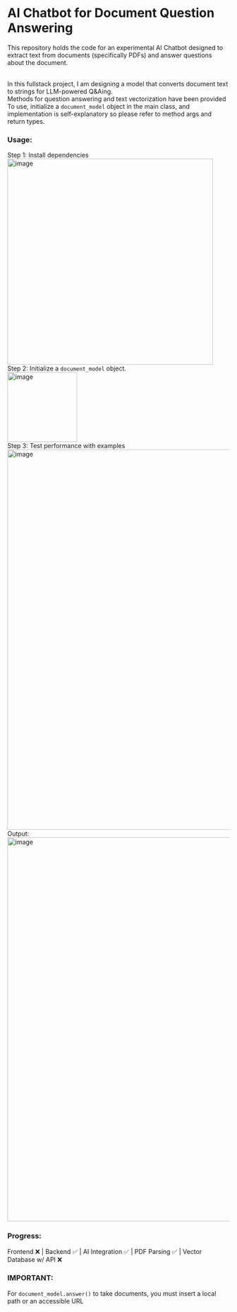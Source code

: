 # AI Chatbot for Document Question Answering

This repository holds the code for an experimental AI Chatbot designed to extract text from documents (specifically PDFs) and answer questions about the document. <br/><br/>

In this fullstack project, I am designing a model that converts document text to strings for LLM-powered Q&Aing. </br> 
Methods for question answering and text vectorization have been provided <br/> 
To use, initialize a `document_model` object in the main class, and implementation is self-explanatory so please refer to method args and return types. 

### Usage:
Step 1: Install dependencies <br/><img width="466" alt="image" src="https://github.com/user-attachments/assets/2d128503-8bff-4079-aca5-217a9d72bf66"><br/>
Step 2: Initialize a `document_model` object. <br/><img width="158" alt="image" src="https://github.com/user-attachments/assets/babbd266-60f4-46aa-bd2c-ba283277eb17"><br/>
Step 3: Test performance with examples <br/><img width="861" alt="image" src="https://github.com/user-attachments/assets/d71fb1dd-fbe7-4b45-a5b0-0c9394a3341e"><br/>
Output: <br/><img width="869" alt="image" src="https://github.com/user-attachments/assets/9f42e163-3ed2-455e-9409-84c24c75e56a"><br/>

### Progress:

Frontend ❌ | Backend ✅ | AI Integration ✅ | PDF Parsing ✅ | Vector Database w/ API ❌

### IMPORTANT:
For `document_model.answer()` to take documents, you must insert a local path or an accessible URL
